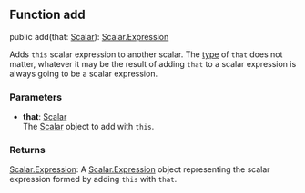 ## Function add

<declaration>

public add(that: [Scalar](reference/v/0.2.1/quantities/Scalar)): [Scalar.Expression](reference/v/0.2.1/quantities/Scalar.Expression)

</declaration>

Adds `this` scalar expression to another scalar. The [type](reference/v/0.2.1/core/definitions/Evaluable/type)
of `that` does not matter, whatever it may be the result of adding `that` to
a scalar expression is always going to be a scalar expression.

### Parameters
* **that**: [Scalar](reference/v/0.2.1/quantities/Scalar)<br>
 The [Scalar](reference/v/0.2.1/quantities/Scalar) object to add with `this`.

### Returns
[Scalar.Expression](reference/v/0.2.1/quantities/Scalar.Expression):
A [Scalar.Expression](reference/v/0.2.1/quantities/Scalar.Expression) object
representing the scalar expression formed by adding `this` with `that`.